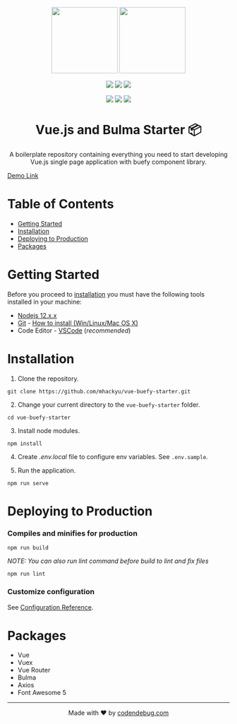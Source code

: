<p align="center">
<img src="https://vuejs.org/images/logo.png" height="150px">
<img src="https://buefy.org/static/img/buefy.1d65c18.png" height="150px">
</p>

<p align="center">
<img src="https://img.shields.io/badge/node-v12.x.x-red.svg"> <img src="https://img.shields.io/badge/license-MIT-green.svg"> <img src="https://img.shields.io/badge/visit-codendebug.com-white.svg">
</p>

<p align="center">
<img src="https://forthebadge.com/images/badges/built-with-love.svg">
<img src="https://forthebadge.com/images/badges/built-with-swag.svg">
<img src="https://forthebadge.com/images/badges/made-with-javascript.svg">
</p>

<h1 align="center">Vue.js and Bulma Starter 📦</h1>
<p align="center">A boilerplate repository containing everything you need to start developing Vue.js single page application with buefy component library.</p>

[Demo Link](http://www.vue-buefy-starter.mhackyu.dev)

# Table of Contents

- [Getting Started](#getting-started)
- [Installation](#installation)
- [Deploying to Production](#deploying-to-production)
- [Packages](#packages)

# Getting Started

Before you proceed to [installation](#installation) you must have the following tools installed in your machine:

- [Nodejs 12.x.x](https://nodejs.org/en/)
- [Git](https://git-scm.com/) - [How to install (Win/Linux/Mac OS X)](https://www.atlassian.com/git/tutorials/install-git)
- Code Editor - [VSCode](https://code.visualstudio.com/) (_recommended_)

# Installation

1. Clone the repository.

```
git clone https://github.com/mhackyu/vue-buefy-starter.git
```

2. Change your current directory to the `vue-buefy-starter` folder.

```
cd vue-buefy-starter
```

3. Install node modules.

```
npm install
```

4. Create _.env.local_ file to configure env variables. See `.env.sample`.

5. Run the application.

```
npm run serve
```

# Deploying to Production

### Compiles and minifies for production

```
npm run build
```

_NOTE: You can also run lint command before build to lint and fix files_

```
npm run lint
```

### Customize configuration

See [Configuration Reference](https://cli.vuejs.org/config/).

# Packages

- Vue
- Vuex
- Vue Router
- Bulma
- Axios
- Font Awesome 5

---

<p align="center">Made with ❤️ by <a href="https://codendebug.com">codendebug.com</a></p>
